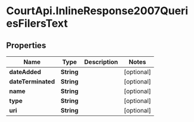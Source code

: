 # CourtApi.InlineResponse2007QueriesFilersText

## Properties
Name | Type | Description | Notes
------------ | ------------- | ------------- | -------------
**dateAdded** | **String** |  | [optional] 
**dateTerminated** | **String** |  | [optional] 
**name** | **String** |  | [optional] 
**type** | **String** |  | [optional] 
**uri** | **String** |  | [optional] 


